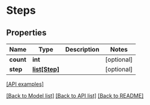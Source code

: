 # Steps

## Properties
Name | Type | Description | Notes
------------ | ------------- | ------------- | -------------
**count** | **int** |  | [optional] 
**step** | [**list[Step]**](Step.md) |  | [optional] 

[[API examples]](http://devopshq.github.io/teamcity/teamcity_models/Steps.html)

[[Back to Model list]](../README.md#documentation-for-models) [[Back to API list]](../README.md#documentation-for-api-endpoints) [[Back to README]](../README.md)


